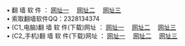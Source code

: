 &#8226; 翻 墙 软 件 ：
<a href="http://22.dynssl.com/f/" target="_blank">网址一</a>
　<a href="http://wi55.ga/ff/" target="_blank">网址二</a>
　<a href="http://d7.dnsrd.com/f/" target="_blank">网址三</a>
　<br />
&#8226; 索取翻墙软件QQ：2328134374<br />
&#8226; (C1_电脑)翻 墙 软 件(下载)网址 ：
<a href="http://22.dynssl.com/f/" target="_blank">网址一</a>
　<a href="http://wi55.ga/f/" target="_blank">网址二</a>
　<a href="http://d7.dnsrd.com/f/" target="_blank">网址三</a><br />
&#8226; (C2_手机)翻 墙 软 件(下载)网址 ：
<a href="http://22.dynssl.com/ff/" target="_blank">网址一</a>
　<a href="http://wi55.ga/ff/" target="_blank">网址二</a>
　<a href="http://d7.dnsrd.com/ff/" target="_blank">网址三</a>
